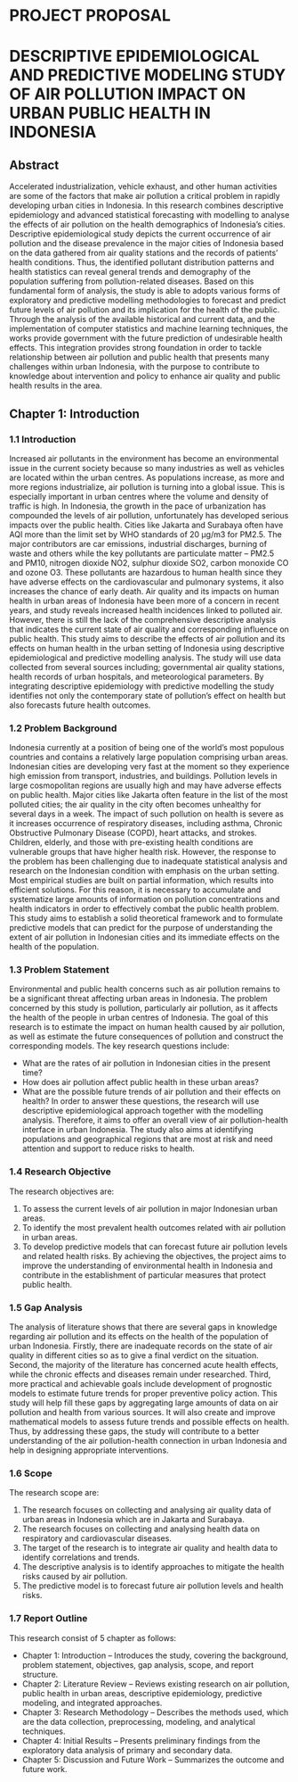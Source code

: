 # PROJECT PROPOSAL
# DESCRIPTIVE EPIDEMIOLOGICAL AND PREDICTIVE MODELING STUDY OF AIR POLLUTION IMPACT ON URBAN PUBLIC HEALTH IN INDONESIA

## Abstract
Accelerated industrialization, vehicle exhaust, and other human activities are some of the factors that make air pollution a critical problem in rapidly developing urban cities in Indonesia. In this research combines descriptive epidemiology and advanced statistical forecasting with modelling to analyse the effects of air pollution on the health demographics of Indonesia’s cities. Descriptive epidemiological study depicts the current occurrence of air pollution and the disease prevalence in the major cities of Indonesia based on the data gathered from air quality stations and the records of patients’ health conditions. Thus, the identified pollutant distribution patterns and health statistics can reveal general trends and demography of the population suffering from pollution-related diseases. Based on this fundamental form of analysis, the study is able to adopts various forms of exploratory and predictive modelling methodologies to forecast and predict future levels of air pollution and its implication for the health of the public. Through the analysis of the available historical and current data, and the implementation of computer statistics and machine learning techniques, the works provide government with the future prediction of undesirable health effects. This integration provides strong foundation in order to tackle relationship between air pollution and public health that presents many challenges within urban Indonesia, with the purpose to contribute to knowledge about intervention and policy to enhance air quality and public health results in the area.

## Chapter 1: Introduction
### 1.1 Introduction
Increased air pollutants in the environment has become an environmental issue in the current society because so many industries as well as vehicles are located within the urban centres. As populations increase, as more and more regions industrialize, air pollution is turning into a global issue. This is especially important in urban centres where the volume and density of traffic is high. In Indonesia, the growth in the pace of urbanization has compounded the levels of air pollution, unfortunately has developed serious impacts over the public health. Cities like Jakarta and Surabaya often have AQI more than the limit set by WHO standards of 20 μg/m3 for PM2.5. The major contributors are car emissions, industrial discharges, burning of waste and others while the key pollutants are particulate matter – PM2.5 and PM10, nitrogen dioxide NO2, sulphur dioxide SO2, carbon monoxide CO and ozone O3. These pollutants are hazardous to human health since they have adverse effects on the cardiovascular and pulmonary systems, it also increases the chance of early death. 
Air quality and its impacts on human health in urban areas of Indonesia have been more of a concern in recent years, and study reveals increased health incidences linked to polluted air. However, there is still the lack of the comprehensive descriptive analysis that indicates the current state of air quality and corresponding influence on public health. This study aims to describe the effects of air pollution and its effects on human health in the urban setting of Indonesia using descriptive epidemiological and predictive modelling analysis. The study will use data collected from several sources including; governmental air quality stations, health records of urban hospitals, and meteorological parameters. By integrating descriptive epidemiology with predictive modelling the study identifies not only the contemporary state of pollution’s effect on health but also forecasts future health outcomes.

### 1.2 Problem Background
Indonesia currently at a position of being one of the world’s most populous countries and contains a relatively large population comprising urban areas. Indonesian cities are developing very fast at the moment so they experience high emission from transport, industries, and buildings. Pollution levels in large cosmopolitan regions are usually high and may have adverse effects on public health. Major cities like Jakarta often feature in the list of the most polluted cities; the air quality in the city often becomes unhealthy for several days in a week. The impact of such pollution on health is severe as it increases occurrence of respiratory diseases, including asthma, Chronic Obstructive Pulmonary Disease (COPD), heart attacks, and strokes. Children, elderly, and those with pre-existing health conditions are vulnerable groups that have higher health risk.
However, the response to the problem has been challenging due to inadequate statistical analysis and research on the Indonesian condition with emphasis on the urban setting. Most empirical studies are built on partial information, which results into efficient solutions. For this reason, it is necessary to accumulate and systematize large amounts of information on pollution concentrations and health indicators in order to effectively combat the public health problem. This study aims to establish a solid theoretical framework and to formulate predictive models that can predict for the purpose of understanding the extent of air pollution in Indonesian cities and its immediate effects on the health of the population.

### 1.3 Problem Statement
Environmental and public health concerns such as air pollution remains to be a significant threat affecting urban areas in Indonesia. The problem concerned by this study is pollution, particularly air pollution, as it affects the health of the people in urban centres of Indonesia. The goal of this research is to estimate the impact on human health caused by air pollution, as well as estimate the future consequences of pollution and construct the corresponding models. The key research questions include:
- What are the rates of air pollution in Indonesian cities in the present time?
- How does air pollution affect public health in these urban areas? 
- What are the possible future trends of air pollution and their effects on health?
In order to answer these questions, the research will use descriptive epidemiological approach together with the modelling analysis. Therefore, it aims to offer an overall view of air pollution-health interface in urban Indonesia. The study also aims at identifying populations and geographical regions that are most at risk and need attention and support to reduce risks to health.

### 1.4 Research Objective
The research objectives are:
1. To assess the current levels of air pollution in major Indonesian urban areas.
2. To identify the most prevalent health outcomes related with air pollution in urban areas.
3. To develop predictive models that can forecast future air pollution levels and related health risks.
By achieving the objectives, the project aims to improve the understanding of environmental health in Indonesia and contribute in the establishment of particular measures that protect public health.

### 1.5 Gap Analysis
The analysis of literature shows that there are several gaps in knowledge regarding air pollution and its effects on the health of the population of urban Indonesia. Firstly, there are inadequate records on the state of air quality in different cities so as to give a final verdict on the situation. Second, the majority of the literature has concerned acute health effects, while the chronic effects and diseases remain under researched. Third, more practical and achievable goals include development of prognostic models to estimate future trends for proper preventive policy action.
This study will help fill these gaps by aggregating large amounts of data on air pollution and health from various sources. It will also create and improve mathematical models to assess future trends and possible effects on health. Thus, by addressing these gaps, the study will contribute to a better understanding of the air pollution-health connection in urban Indonesia and help in designing appropriate interventions.

### 1.6 Scope
The research scope are:
1. The research focuses on collecting and analysing air quality data of urban areas in Indonesia which are in Jakarta and Surabaya.
2. The research focuses on collecting and analysing health data on respiratory and cardiovascular diseases.
3. The target of the research is to integrate air quality and health data to identify correlations and trends.
4. The descriptive analysis is to identify approaches to mitigate the health risks caused by air pollution.
5. The predictive model is to forecast future air pollution levels and health risks.

### 1.7 Report Outline
This research consist of 5 chapter as follows:
- Chapter 1: Introduction – Introduces the study, covering the background, problem statement, objectives, gap analysis, scope, and report structure.
- Chapter 2: Literature Review – Reviews existing research on air pollution, public health in urban areas, descriptive epidemiology, predictive modeling, and integrated approaches.
- Chapter 3: Research Methodology – Describes the methods used, which are the data collection, preprocessing, modeling, and analytical techniques.
- Chapter 4: Initial Results – Presents preliminary findings from the exploratory data analysis of primary and secondary data.
- Chapter 5: Discussion and Future Work – Summarizes the outcome and future work.

